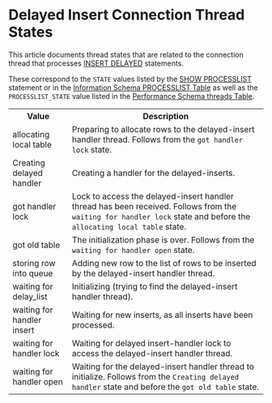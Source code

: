 # Delayed Insert Connection Thread States

This article documents thread states that are related to the connection thread that processes [INSERT DELAYED](/sql-statements-structure/sql-statements/data-manipulation/inserting-loading-data/insert-delayed/) statements.

These correspond to the `STATE` values listed by the [SHOW PROCESSLIST](/sql-statements-structure/sql-statements/administrative-sql-statements/show/show-processlist/) statement or in the [Information Schema PROCESSLIST Table](/kb/en/information-schema-processlist-table/) as well as the `PROCESSLIST_STATE` value listed in the [Performance Schema threads Table](/sql-statements-structure/sql-statements/administrative-sql-statements/system-tables/performance-schema/performance-schema-tables/performance-schema-threads-table/).

<table><tbody><tr><th>Value</th><th>Description</th></tr>
<tr><td>allocating local table</td><td>Preparing to allocate rows to the delayed-insert handler thread. Follows from the <code>got handler lock</code> state.</td></tr>
<tr><td>Creating delayed handler</td><td>Creating a handler for the delayed-inserts.</td></tr>
<tr><td>got handler lock</td><td>Lock to access the delayed-insert handler thread has been received. Follows from the <code>waiting for handler lock</code> state and before the <code>allocating local table</code> state.</td></tr>
<tr><td>got old table</td><td>The initialization phase is over. Follows from the <code>waiting for handler open</code> state.</td></tr>
<tr><td>storing row into queue</td><td>Adding new row to the list of rows to be inserted by the delayed-insert handler thread.</td></tr>
<tr><td>waiting for delay_list</td><td>Initializing (trying to find the delayed-insert handler thread).</td></tr>
<tr><td>waiting for handler insert</td><td>Waiting for new inserts, as all inserts have been processed.</td></tr>
<tr><td>waiting for handler lock</td><td>Waiting for delayed insert-handler lock to access the delayed-insert handler thread.</td></tr>
<tr><td>waiting for handler open</td><td>Waiting for the delayed-insert handler thread to initialize. Follows from the <code>Creating delayed handler</code> state and before the <code>got old table</code> state.</td></tr>
</tbody></table>